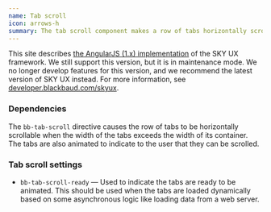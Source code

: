 ```yaml
---
name: Tab scroll
icon: arrows-h
summary: The tab scroll component makes a row of tabs horizontally scrollable when the row is wider than its container.
---
```


<bb-alert bb-alert-type="warning">This site describes <a href="https://angularjs.org/">the AngularJS (1.x) implementation</a> of the SKY UX framework. We still support this version, but it is in maintenance mode. We no longer develop features for this version, and we recommend the latest version of SKY UX instead. For more information, see <a href="https://developer.blackbaud.com/skyux">developer.blackbaud.com/skyux</a>.</bb-alert>


### Dependencies ###

The `bb-tab-scroll` directive causes the row of tabs to be horizontally scrollable when the width of the tabs exceeds the width of its container.  The tabs are also animated to indicate to the user that they can be scrolled.

### Tab scroll settings ###

 - `bb-tab-scroll-ready` &mdash; Used to indicate the tabs are ready to be animated.  This should be used when the tabs are loaded dynamically based on some asynchronous logic like loading data from a web server.
